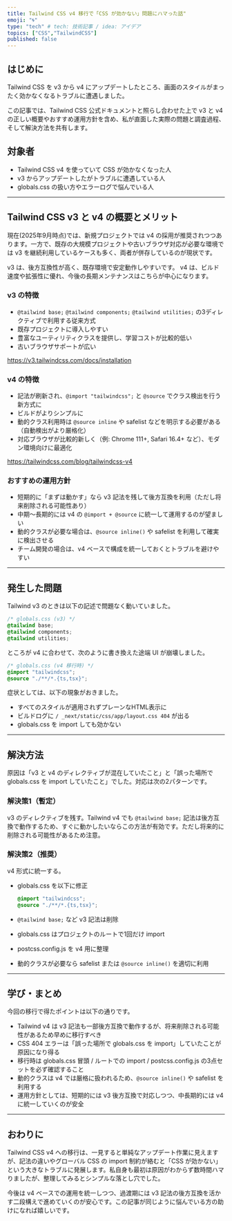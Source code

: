 ```yaml
---
title: Tailwind CSS v4 移行で「CSS が効かない」問題にハマった話"
emoji: "🌀"
type: "tech" # tech: 技術記事 / idea: アイデア
topics: ["CSS","TailwindCSS"]
published: false
--- 
```


## はじめに

Tailwind CSS を v3 から v4 にアップデートしたところ、画面のスタイルがまったく効かなくなるトラブルに遭遇しました。

この記事では、Tailwind CSS 公式ドキュメントと照らし合わせた上で v3 と v4 の正しい概要やおすすめ運用方針を含め、私が直面した実際の問題と調査過程、そして解決方法を共有します。


## 対象者

* Tailwind CSS v4 を使っていて CSS が効かなくなった人
* v3 からアップデートしたがトラブルに遭遇している人
* globals.css の扱い方やエラーログで悩んでいる人

---

## Tailwind CSS v3 と v4 の概要とメリット

現在(2025年9月時点)では、新規プロジェクトでは v4 の採用が推奨されつつあります。一方で、既存の大規模プロジェクトや古いブラウザ対応が必要な環境では v3 を継続利用しているケースも多く、両者が併存しているのが現状です。

v3 は、後方互換性が高く、既存環境で安定動作しやすいです。
v4 は、ビルド速度や拡張性に優れ、今後の長期メンテナンスはこちらが中心になります。

### v3 の特徴

* `@tailwind base;` `@tailwind components;` `@tailwind utilities;` の3ディレクティブで利用する従来方式
* 既存プロジェクトに導入しやすい
* 豊富なユーティリティクラスを提供し、学習コストが比較的低い
* 古いブラウザサポートが広い

https://v3.tailwindcss.com/docs/installation

### v4 の特徴

* 記法が刷新され、`@import "tailwindcss";` と `@source` でクラス検出を行う新方式に
* ビルドがよりシンプルに
* 動的クラス利用時は `@source inline` や safelist などを明示する必要がある（自動検出がより厳格化）
* 対応ブラウザが比較的新しく（例: Chrome 111+, Safari 16.4+ など）、モダン環境向けに最適化

https://tailwindcss.com/blog/tailwindcss-v4


### おすすめの運用方針

* 短期的に「まずは動かす」なら v3 記法を残して後方互換を利用（ただし将来削除される可能性あり）
* 中期〜長期的には v4 の `@import + @source` に統一して運用するのが望ましい
* 動的クラスが必要な場合は、`@source inline()` や safelist を利用して確実に検出させる
* チーム開発の場合は、v4 ベースで構成を統一しておくとトラブルを避けやすい

---

## 発生した問題

Tailwind v3 のときは以下の記述で問題なく動いていました。

```css
/* globals.css (v3) */
@tailwind base;
@tailwind components;
@tailwind utilities;
```

ところが v4 に合わせて、次のように書き換えた途端 UI が崩壊しました。

```css
/* globals.css (v4 移行時) */
@import "tailwindcss";
@source "./**/*.{ts,tsx}";
```

症状としては、以下の現象がおきました。

* すべてのスタイルが適用されずプレーンなHTML表示に
* ビルドログに `/ _next/static/css/app/layout.css 404` が出る
* globals.css を import しても効かない

---

## 解決方法

原因は「v3 と v4 のディレクティブが混在していたこと」と「誤った場所で globals.css を import していたこと」でした。対応は次の2パターンです。

### 解決策1（暫定）

v3 のディレクティブを残す。Tailwind v4 でも `@tailwind base;` 記法は後方互換で動作するため、すぐに動かしたいならこの方法が有効です。ただし将来的に削除される可能性があるため注意。

### 解決策2（推奨）

v4 形式に統一する。

* globals.css を以下に修正

  ```css
  @import "tailwindcss";
  @source "./**/*.{ts,tsx}";
  ```
* `@tailwind base;` など v3 記法は削除
* globals.css はプロジェクトのルートで1回だけ import
* postcss.config.js を v4 用に整理
* 動的クラスが必要なら safelist または `@source inline()` を適切に利用

---

## 学び・まとめ

今回の移行で得たポイントは以下の通りです。

* Tailwind v4 は v3 記法も一部後方互換で動作するが、将来削除される可能性があるため早めに移行すべき
* CSS 404 エラーは「誤った場所で globals.css を import」していたことが原因になり得る
* 移行時は globals.css 冒頭 / ルートでの import / postcss.config.js の3点セットを必ず確認すること
* 動的クラスは v4 では厳格に扱われるため、`@source inline()` や safelist を利用する
* 運用方針としては、短期的には v3 後方互換で対応しつつ、中長期的には v4 に統一していくのが安全

---

## おわりに

Tailwind CSS v4 への移行は、一見すると単純なアップデート作業に見えますが、記法の違いやグローバル CSS の import 制約が絡むと「CSS が効かない」という大きなトラブルに発展します。私自身も最初は原因がわからず数時間ハマりましたが、整理してみるとシンプルな落とし穴でした。

今後は v4 ベースでの運用を統一しつつ、過渡期には v3 記法の後方互換を活かす二段構えで進めていくのが安心です。この記事が同じように悩んでいる方の助けになれば嬉しいです。


